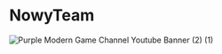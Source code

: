 # NowyTeam
![Purple Modern Game Channel Youtube Banner (2) (1)](https://user-images.githubusercontent.com/114868147/216804220-58acbfec-91c1-4e71-bdfe-2f3973641339.png)


